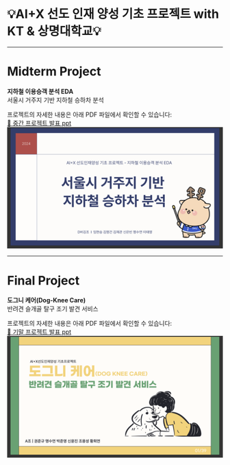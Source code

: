 # 💡AI+X 선도 인재 양성 기초 프로젝트 with KT &amp; 상명대학교💡

---

# Midterm Project

**지하철 이용승객 분석 EDA**  
서울시 거주지 기반 지하철 승하차 분석

프로젝트의 자세한 내용은 아래 PDF 파일에서 확인할 수 있습니다:  
[📄 중간 프로젝트 발표 ppt](https://github.com/suyeonmyeong/AI-X_Beginner/blob/main/%EC%A7%80%ED%95%98%EC%B2%A0_%EC%9D%B4%EC%9A%A9%EC%8A%B9%EA%B0%9D_EDA%EB%B6%84%EC%84%9D/%EC%A7%80%ED%95%98%EC%B2%A0_%EC%9D%B4%EC%9A%A9%EC%8A%B9%EA%B0%9D_EDA%EB%B6%84%EC%84%9D_PPT.pdf) ![Project Concept](https://github.com/suyeonmyeong/AI-X_Beginner/blob/main/%EC%A7%80%ED%95%98%EC%B2%A0_%EC%9D%B4%EC%9A%A9%EC%8A%B9%EA%B0%9D_EDA%EB%B6%84%EC%84%9D/%EC%A4%91%EA%B0%84PPT%ED%91%9C%EC%A7%80.png)

---

# Final Project

**도그니 케어(Dog-Knee Care)**  
반려견 슬개골 탈구 조기 발견 서비스

프로젝트의 자세한 내용은 아래 PDF 파일에서 확인할 수 있습니다:  
[📄 기말 프로젝트 발표 ppt](https://github.com/suyeonmyeong/AI-X_Beginner/blob/main/%EA%B8%B0%EB%A7%90%ED%94%84%EB%A1%9C%EC%A0%9D%ED%8A%B8_%EA%B0%95%EC%95%84%EC%A7%80_%EC%8A%AC%EA%B0%9C%EA%B3%A8%ED%83%88%EA%B5%AC_%EC%A1%B0%EA%B8%B0%EC%A7%84%EB%8B%A8%EC%84%9C%EB%B9%84%EC%8A%A4/%EB%8F%84%EA%B7%B8%EB%8B%88%EC%BC%80%EC%96%B4_PPT.pdf) ![Project Concept](https://github.com/suyeonmyeong/AI-X_Beginner/blob/main/%EA%B8%B0%EB%A7%90%ED%94%84%EB%A1%9C%EC%A0%9D%ED%8A%B8_%EA%B0%95%EC%95%84%EC%A7%80_%EC%8A%AC%EA%B0%9C%EA%B3%A8%ED%83%88%EA%B5%AC_%EC%A1%B0%EA%B8%B0%EC%A7%84%EB%8B%A8%EC%84%9C%EB%B9%84%EC%8A%A4/%EA%B8%B0%EB%A7%90PPT%ED%91%9C%EC%A7%80.png)
